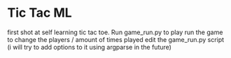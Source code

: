 # Tic Tac ML
first shot at self learning tic tac toe.
Run game_run.py to play run the game 
to change the players / amount of times played edit the game_run.py script 
(i will try to add options to it using argparse in the future)
